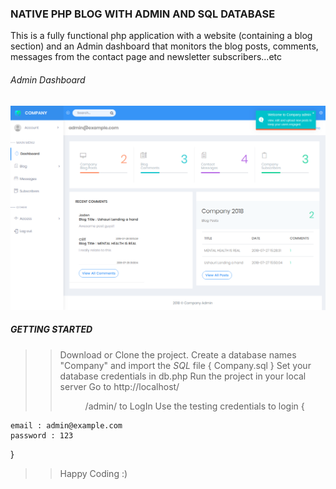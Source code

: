 

### NATIVE PHP BLOG WITH ADMIN AND SQL DATABASE

This is a fully functional php application with a website (containing a blog section)
and an Admin dashboard that monitors the blog posts, comments, messages from the contact page and newsletter subscribers...etc

###### _Admin Dashboard_

![alt text](screenshots/dashboard.png "Admin Dashboard")




##### GETTING STARTED

>> Download or Clone the project.
>> Create a database names "Company" and import the *SQL* file { Company.sql }
>> Set your database credentials in db.php
>> Run the project in your local server
>> Go to http://localhost/<dir>/admin/ to LogIn
>> Use the testing credentials to login {
	
	email : admin@example.com
	password : 123

}

>> Happy Coding :)
